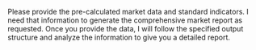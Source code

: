 Please provide the pre-calculated market data and standard indicators.  I need that information to generate the comprehensive market report as requested.  Once you provide the data, I will follow the specified output structure and analyze the information to give you a detailed report.
